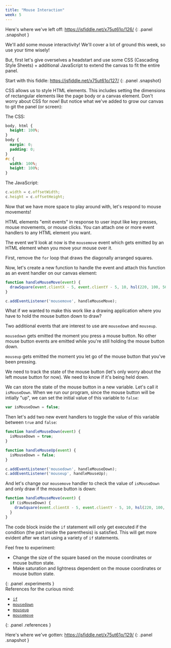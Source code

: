 ```yaml
---
title: "Mouse Interaction"
week: 5
---
```


Here's where we've left off: <https://jsfiddle.net/x75ut61o/126/>
{: .panel .snapshot }

We'll add some mouse interactivity! We'll cover a lot of ground this week, so use your time wisely!

But, first let's give overselves a headstart and use some CSS (Cascading Style Sheets) + additional JavaScript to extend the canvas to fit the entire panel.

Start with this fiddle: <https://jsfiddle.net/x75ut61o/127/>
{: .panel .snapshot}

CSS allows us to style HTML elements. This includes setting the dimensions of rectangular elements like the page body or a canvas element. Don't worry about CSS for now! But notice what we've added to grow our canvas to git the panel (or screen):

The CSS:

```css
body, html {
  height: 100%;
}
body {
  margin: 0;
  padding: 0;
}
#c {
  width: 100%;
  height: 100%;
}
```

The JavaScript:

```js
c.width = c.offsetWidth;
c.height = c.offsetHeight;
```

Now that we have more space to play around with, let's respond to mouse movements!

HTML elements "emit events" in response to user input like key presses, mouse movements, or mouse clicks. You can attach one or more event handlers to any HTML element you want.

The event we'll look at now is the `mousemove` event which gets emitted by an HTML element when you move your mouse over it.

First, remove the `for` loop that draws the diagonally arranged squares.

Now, let's create a new function to handle the event and attach this function as an event handler on our canvas element:

```js
function handleMouseMove(event) {
  drawSquare(event.clientX - 5, event.clientY - 5, 10, hsl(220, 100, 50));
}

c.addEventListener('mousemove', handleMouseMove);
```

What if we wanted to make this work like a drawing application where you have to hold the mouse button down to draw?

Two additional events that are interest to use are `mousedown` and `mouseup`.

`mousedown` gets emitted the moment you press a mouse button. No other mouse button events are emitted while you're still holding the mouse button down.

`mouseup` gets emitted the moment you let go of the mouse button that you've been pressing.

We need to track the state of the mouse button (let's only worry about the left mouse button for now). We need to know if it's being held down.

We can store the state of the mouse button in a new variable. Let's call it `isMouseDown`. When we run our program, since the mouse button will be intially "up", we can set the initial value of this variable to `false`:

```js
var isMouseDown = false;
```

Then let's add two new event handlers to toggle the value of this variable between `true` and `false`:

```js
function handleMouseDown(event) {
  isMouseDown = true;
}

function handleMouseUp(event) {
  isMouseDown = false;
}

c.addEventListener('mousedown', handleMouseDown);
c.addEventListener('mouseup', handleMouseUp);
```

And let's change our `mousemove` handler to check the value of `isMouseDown` and only draw if the mouse button is down:

```js
function handleMouseMove(event) {
  if (isMouseDown) {
    drawSquare(event.clientX - 5, event.clientY - 5, 10, hsl(220, 100, 50));
  }
}
```

The code block inside the `if` statement will only get executed if the condition (the part inside the parenthesis) is satisfied. This will get more evident after we start using a variety of `if` statements.

<div markdown="1">
Feel free to experiment:

* Change the size of the square based on the mouse coordinates or mouse button state.
* Make saturation and lightness dependent on the mouse coordinates or mouse button state.
</div>
{: .panel .experiments }

<div markdown="1">
References for the curious mind:

* [`if`](https://developer.mozilla.org/en-US/docs/Web/JavaScript/Reference/Statements/if...else)
* [`mousedown`](https://developer.mozilla.org/en-US/docs/Web/Events/mousedown)
* [`mouseup`](https://developer.mozilla.org/en-US/docs/Web/Events/mouseup)
* [`mousemove`](https://developer.mozilla.org/en-US/docs/Web/Events/mousemove)
</div>
{: .panel .references }

Here's where we've gotten: <https://jsfiddle.net/x75ut61o/129/>
{: .panel .snapshot }
